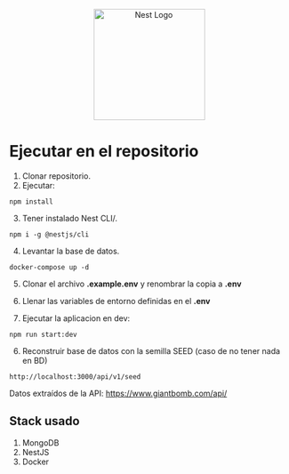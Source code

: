 <p align="center">
  <a href="http://nestjs.com/" target="blank"><img src="https://nestjs.com/img/logo-small.svg" width="200" alt="Nest Logo" /></a>
</p>

# Ejecutar en el repositorio

1. Clonar repositorio.
2. Ejecutar:
```
npm install
```
3. Tener instalado Nest CLI/.
```
npm i -g @nestjs/cli
```

4. Levantar la base de datos.
```
docker-compose up -d
```

5. Clonar el archivo __.example.env__ y renombrar la copia a __.env__

6. Llenar las variables de entorno definidas en el __.env__

7. Ejecutar la aplicacion en dev:
```
npm run start:dev
```

6. Reconstruir base de datos con la semilla SEED (caso de no tener nada en BD)
```
http://localhost:3000/api/v1/seed
```

Datos extraídos de la API: https://www.giantbomb.com/api/

## Stack usado

1. MongoDB
2. NestJS
3. Docker
